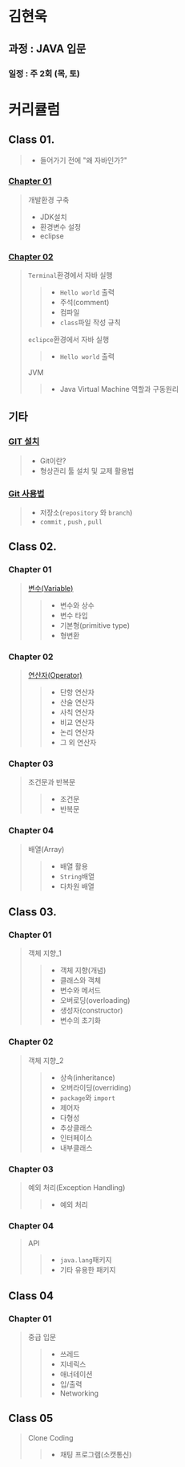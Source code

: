 # 김현욱
## 과정 : JAVA 입문
### 일정 : 주 2회 (목, 토)

# 커리큘럼
## Class 01. 
> - 들어가기 전에 "왜 자바인가?"
### [Chapter 01](./src/study/document/class01/SetupJava.md)
> 개발환경 구축
> - JDK설치
> - 환경변수 설정
> - eclipse

### [Chapter 02](./src/study/document/class01/Terminal.md)
> `Terminal`환경에서 자바 실행
> > - `Hello world` 출력
> > - 주석(comment)
> > - 컴파일
> > - `class`파일 작성 규칙
>
> `eclipce`환경에서 자바 실행
> > - `Hello world` 출력
> 
> JVM
> > - Java Virtual Machine 역할과 구동원리

## 기타
### [GIT 설치](./src/study/document/class01/Git.md)
> - Git이란?
> - 형상관리 툴 설치 및 교제 활용법

### [Git 사용법](./src/study/document/class01/UseGit.md)
> - 저장소(`repository` 와 `branch`)
> - `commit` , `push` , `pull`

## Class 02.
### Chapter 01
> [변수(Variable)](./src/study/document/class02/variable.md)
> > - 변수와 상수
> > - 변수 타입
> > - 기본형(primitive type)
> > - 형변환

### Chapter 02
> [연산자(Operator)](./src/study/document/class02/operator.md)
> > - 단항 연산자
> > - 산술 연산자
> > - 사칙 연산자
> > - 비교 연산자
> > - 논리 연산자
> > - 그 외 연산자

### Chapter 03
> 조건문과 반복문
> > - 조건문
> > - 반복문

### Chapter 04
> 배열(Array)
> > - 배열 활용
> > - `String`배열
> > - 다차원 배열

## Class 03.
### Chapter 01
> 객체 지향_1
> > - 객체 지향(개념)
> > - 클래스와 객체
> > - 변수와 메서드
> > - 오버로딩(overloading)
> > - 생성자(constructor)
> > - 변수의 초기화

### Chapter 02
> 객체 지향_2
> > - 상속(inheritance)
> > - 오버라이딩(overriding)
> > - `package`와 `import`
> > - 제어자
> > - 다형성
> > - 추상클래스
> > - 인터페이스
> > - 내부클래스

### Chapter 03
> 예외 처리(Exception Handling)
> > - 예외 처리

### Chapter 04
> API
> > - `java.lang`패키지
> > - 기타 유용한 패키지

## Class 04
### Chapter 01
> 중급 입문
> > - 쓰레드
> > - 지네릭스
> > - 애너테이션
> > - 입/출력
> > - Networking

## Class 05
> Clone Coding
> > - 채팅 프로그램(소캣통신)